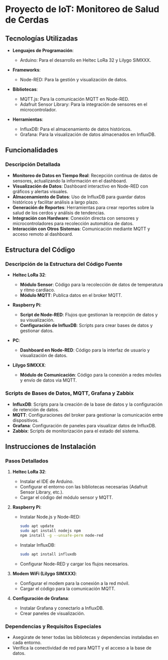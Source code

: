 # Proyecto de IoT: Monitoreo de Salud de Cerdas

## Tecnologías Utilizadas
- **Lenguajes de Programación**:
  - Arduino: Para el desarrollo en Heltec LoRa 32 y Lilygo SIMXXX.
  
- **Frameworks**:
  - Node-RED: Para la gestión y visualización de datos.
  
- **Bibliotecas**:
  - MQTT.js: Para la comunicación MQTT en Node-RED.
  - Adafruit Sensor Library: Para la integración de sensores en el microcontrolador.
  
- **Herramientas**:
  - InfluxDB: Para el almacenamiento de datos históricos.
  - Grafana: Para la visualización de datos almacenados en InfluxDB.

## Funcionalidades
### Descripción Detallada
- **Monitoreo de Datos en Tiempo Real**: Recepción continua de datos de sensores, actualizando la información en el dashboard.
- **Visualización de Datos**: Dashboard interactivo en Node-RED con gráficos y alertas visuales.
- **Almacenamiento de Datos**: Uso de InfluxDB para guardar datos históricos y facilitar análisis a largo plazo.
- **Generación de Reportes**: Herramientas para crear reportes sobre la salud de los cerdos y análisis de tendencias.
- **Integración con Hardware**: Conexión directa con sensores y microcontroladores para recolección automática de datos.
- **Interacción con Otros Sistemas**: Comunicación mediante MQTT y acceso remoto al dashboard.

## Estructura del Código
### Descripción de la Estructura del Código Fuente
- **Heltec LoRa 32**:
  - **Módulo Sensor**: Código para la recolección de datos de temperatura y ritmo cardíaco.
  - **Módulo MQTT**: Publica datos en el broker MQTT.

- **Raspberry Pi**:
  - **Script de Node-RED**: Flujos que gestionan la recepción de datos y su visualización.
  - **Configuración de InfluxDB**: Scripts para crear bases de datos y gestionar datos.

- **PC**:
  - **Dashboard en Node-RED**: Código para la interfaz de usuario y visualización de datos.

- **Lilygo SIMXXX**:
  - **Módulo de Comunicación**: Código para la conexión a redes móviles y envío de datos via MQTT.

### Scripts de Bases de Datos, MQTT, Grafana y Zabbix
- **InfluxDB**: Scripts para la creación de la base de datos y la configuración de retención de datos.
- **MQTT**: Configuraciones del broker para gestionar la comunicación entre dispositivos.
- **Grafana**: Configuración de paneles para visualizar datos de InfluxDB.
- **Zabbix**: Scripts de monitorización para el estado del sistema.

## Instrucciones de Instalación
### Pasos Detallados
1. **Heltec LoRa 32**:
   - Instalar el IDE de Arduino.
   - Configurar el entorno con las bibliotecas necesarias (Adafruit Sensor Library, etc.).
   - Cargar el código del módulo sensor y MQTT.

2. **Raspberry Pi**:
   - Instalar Node.js y Node-RED:
     ```bash
     sudo apt update
     sudo apt install nodejs npm
     npm install -g --unsafe-perm node-red
     ```
   - Instalar InfluxDB:
     ```bash
     sudo apt install influxdb
     ```
   - Configurar Node-RED y cargar los flujos necesarios.

3. **Modem WiFi (Lilygo SIMXXX)**:
   - Configurar el modem para la conexión a la red móvil.
   - Cargar el código para la comunicación MQTT.

4. **Configuración de Grafana**:
   - Instalar Grafana y conectarlo a InfluxDB.
   - Crear paneles de visualización.

### Dependencias y Requisitos Especiales
- Asegúrate de tener todas las bibliotecas y dependencias instaladas en cada entorno.
- Verifica la conectividad de red para MQTT y el acceso a la base de datos.